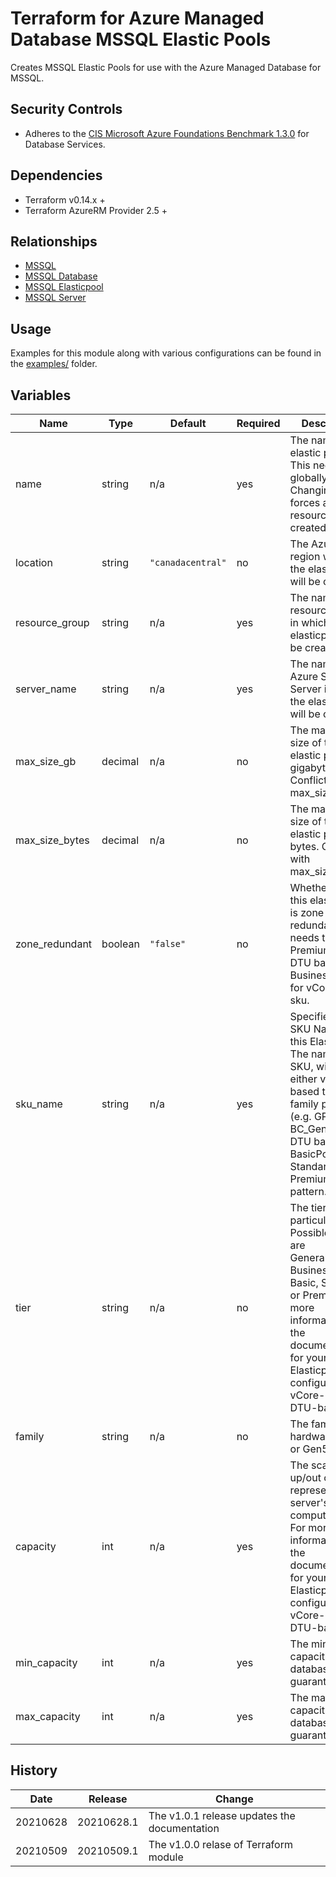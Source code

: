 # Terraform for Azure Managed Database MSSQL Elastic Pools

Creates MSSQL Elastic Pools for use with the Azure Managed Database for MSSQL.

## Security Controls

* Adheres to the [CIS Microsoft Azure Foundations Benchmark 1.3.0](https://docs.microsoft.com/en-us/azure/governance/policy/samples/cis-azure-1-3-0) for Database Services.

## Dependencies

* Terraform v0.14.x +
* Terraform AzureRM Provider 2.5 +

## Relationships

* [MSSQL](https://github.com/canada-ca-terraform-modules/terraform-azurerm-mssql)
* [MSSQL Database](https://github.com/canada-ca-terraform-modules/terraform-azurerm-mssql-database)
* [MSSQL Elasticpool](https://github.com/canada-ca-terraform-modules/terraform-azurerm-mssql-elasticpool)
* [MSSQL Server](https://github.com/canada-ca-terraform-modules/terraform-azurerm-mssql-server)

## Usage

Examples for this module along with various configurations can be found in the [examples/](examples/) folder.

## Variables

| Name           | Type    | Default           | Required | Description                                                                                                                                                                                                                 |
|----------------|---------|-------------------|----------|-----------------------------------------------------------------------------------------------------------------------------------------------------------------------------------------------------------------------------|
| name           | string  | n/a               | yes      | The name of the elastic pool. This needs to be globally unique. Changing this forces a new resource to be created.                                                                                                          |
| location       | string  | `"canadacentral"` | no       | The Azure region where the elasticpool will be created.                                                                                                                                                                     |
| resource_group | string  | n/a               | yes      | The name of the resource group in which the elasticpool will be created.                                                                                                                                                    |
| server_name    | string  | n/a               | yes      | The name of the Azure SQL Server in which the elasticpool will be created.                                                                                                                                                  |
| max_size_gb    | decimal | n/a               | no       | The max data size of the elastic pool in gigabytes. Conflicts with max_size_bytes.                                                                                                                                          |
| max_size_bytes | decimal | n/a               | no       | The max data size of the elastic pool in bytes. Conflicts with max_size_gb.                                                                                                                                                 |
| zone_redundant | boolean | `"false"`         | no       | Whether or not this elastic pool is zone redundant. tier needs to be Premium for DTU based or BusinessCritical for vCore based sku.                                                                                         |
| sku_name       | string  | n/a               | yes      | Specifies the SKU Name for this Elasticpool. The name of the SKU, will be either vCore based tier + family pattern (e.g. GP_Gen4, BC_Gen5) or the DTU based BasicPool, StandardPool, or PremiumPool pattern.                |
| tier           | string  | n/a               | no       | The tier of the particular SKU. Possible values are GeneralPurpose, BusinessCritical, Basic, Standard, or Premium. For more information see the documentation for your Elasticpool configuration: vCore-based or DTU-based. |
| family         | string  | n/a               | no       | The family of hardware Gen4 or Gen5.                                                                                                                                                                                        |
| capacity       | int     | n/a               | yes      | The scale up/out capacity, representing server's compute units. For more information see the documentation for your Elasticpool configuration: vCore-based or DTU-based.                                                    |
| min_capacity   | int     | n/a               | yes      | The minimum capacity all databases are guaranteed.                                                                                                                                                                          |
| max_capacity   | int     | n/a               | yes      | The maximum capacity all databases are guaranteed.                                                                                                                                                                          |

## History

| Date     | Release    | Change                                       |
|----------|------------|----------------------------------------------|
| 20210628 | 20210628.1 | The v1.0.1 release updates the documentation |
| 20210509 | 20210509.1 | The v1.0.0 relase of Terraform module        |
